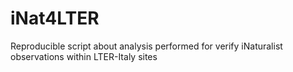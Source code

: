 # iNat4LTER
Reproducible script about analysis performed for verify iNaturalist observations within LTER-Italy sites
